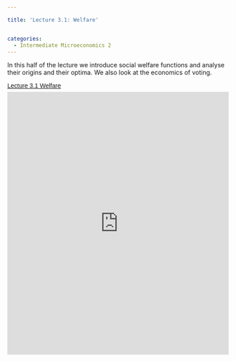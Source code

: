 ```yaml
---

title: 'Lecture 3.1: Welfare'


categories:
  - Intermediate Microeconomics 2
---
```

In this half of the lecture we introduce social welfare functions and analyse their origins and their optima. We also look at the economics of voting. 

<p style=" margin: 12px auto 6px auto; font-family: Helvetica,Arial,Sans-serif; font-style: normal; font-variant: normal; font-weight: normal; font-size: 14px; line-height: normal; font-size-adjust: none; font-stretch: normal; -x-system-font: none; display: block;">   <a title="View Lecture 3.1 Welfare on Scribd" href="http://www.scribd.com/doc/126645343/Lecture-3-1-Welfare" style="text-decoration: underline;">Lecture 3.1 Welfare</a></p><iframe src="http://www.scribd.com/embeds/126645343/content?start_page=1&view_mode=scroll" data-auto-height="false" data-aspect-ratio="undefined" scrolling="no" width="100%" height="600" frameborder="0"></iframe>